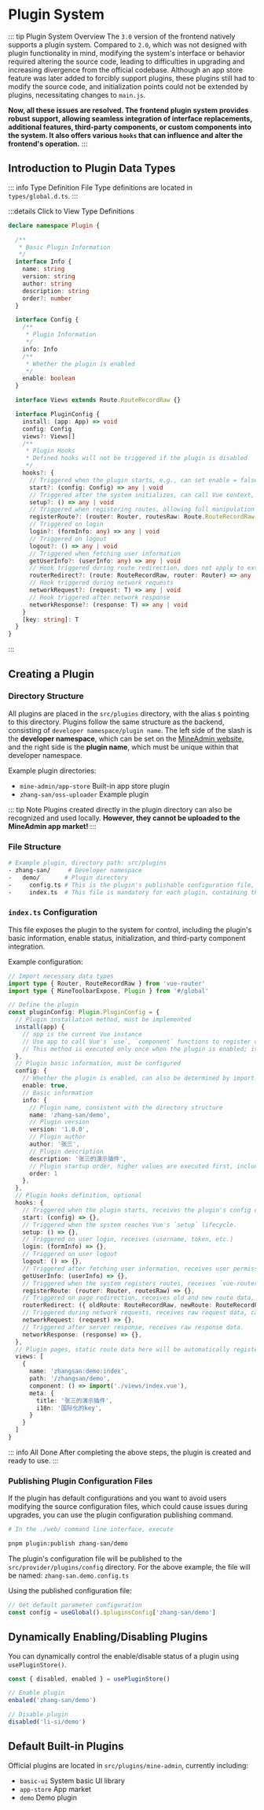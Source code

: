 # Plugin System

::: tip Plugin System Overview
The `3.0` version of the frontend natively supports a plugin system. Compared to `2.0`, which was not designed with plugin functionality in mind, modifying the system's interface or behavior required altering the source code, leading to difficulties in upgrading and increasing divergence from the official codebase. Although an app store feature was later added to forcibly support plugins, these plugins still had to modify the source code, and initialization points could not be extended by plugins, necessitating changes to `main.js`.

**Now, all these issues are resolved. The frontend plugin system provides robust support, allowing seamless integration of interface replacements, additional features, third-party components, or custom components into the system. It also offers various `hooks` that can influence and alter the frontend's operation.**
:::

## Introduction to Plugin Data Types

::: info Type Definition File
Type definitions are located in `types/global.d.ts`.
:::

:::details Click to View Type Definitions
```ts
declare namespace Plugin {

  /**
   * Basic Plugin Information
   */
  interface Info {
    name: string
    version: string
    author: string
    description: string
    order?: number
  }

  interface Config {
    /**
     * Plugin Information
     */
    info: Info
    /**
     * Whether the plugin is enabled
     */
    enable: boolean
  }

  interface Views extends Route.RouteRecordRaw {}

  interface PluginConfig {
    install: (app: App) => void
    config: Config
    views?: Views[]
    /**
     * Plugin Hooks
     * Defined hooks will not be triggered if the plugin is disabled
     */
    hooks?: {
      // Triggered when the plugin starts, e.g., can set enable = false to prevent plugin startup
      start?: (config: Config) => any | void
      // Triggered after the system initializes, can call Vue context, inject services, etc.
      setup?: () => any | void
      // Triggered when registering routes, allowing full manipulation of routes
      registerRoute?: (router: Router, routesRaw: Route.RouteRecordRaw[] | Plugin.Views[] | MineRoute.routeRecord[]) => any | void
      // Triggered on login
      login?: (formInfo: any) => any | void
      // Triggered on logout
      logout?: () => any | void
      // Triggered when fetching user information
      getUserInfo?: (userInfo: any) => any | void
      // Hook triggered during route redirection, does not apply to external links
      routerRedirect?: (route: RouteRecordRaw, router: Router) => any | void
      // Hook triggered during network requests
      networkRequest?: (request: T) => any | void
      // Hook triggered after network response
      networkResponse?: (response: T) => any | void
    }
    [key: string]: T
  }
}
```
:::

## Creating a Plugin

### Directory Structure
All plugins are placed in the `src/plugins` directory, with the alias `$` pointing to this directory. Plugins follow the same structure as the backend, consisting of `developer namespace/plugin name`. The left side of the slash is the **developer namespace**, which can be set on the [MineAdmin website](https://www.mineadmin.com), and the right side is the **plugin name**, which must be unique within that developer namespace.

Example plugin directories:
- `mine-admin/app-store` Built-in app store plugin
- `zhang-san/oss-uploader` Example plugin

::: tip Note
Plugins created directly in the plugin directory can also be recognized and used locally. **However, they cannot be uploaded to the MineAdmin app market!**
:::

### File Structure
```bash
# Example plugin, directory path: src/plugins
- zhang-san/     # Developer namespace
-   demo/       # Plugin directory
-     config.ts # This is the plugin's publishable configuration file, allowing developers to modify settings without altering the plugin's source code.
-     index.ts  # This file is mandatory for each plugin, containing the plugin's basic information, enable status, and hook definitions.
```

### `index.ts` Configuration
This file exposes the plugin to the system for control, including the plugin's basic information, enable status, initialization, and third-party component integration.

Example configuration:
```ts
// Import necessary data types
import type { Router, RouteRecordRaw } from 'vue-router'
import type { MineToolbarExpose, Plugin } from '#/global'

// Define the plugin
const pluginConfig: Plugin.PluginConfig = {
  // Plugin installation method, must be implemented
  install(app) {
    // app is the current Vue instance
    // Use app to call Vue's `use`, `component` functions to register components.
    // This method is executed only once when the plugin is enabled; it won't execute again if disabled and re-enabled.
  },
  // Plugin basic information, must be configured
  config: {
    // Whether the plugin is enabled, can also be determined by import.meta.env environment variables, e.g., not usable after build.
    enable: true, 
    // Basic information
    info: {
      // Plugin name, consistent with the directory structure
      name: 'zhang-san/demo',
      // Plugin version
      version: '1.0.0',
      // Plugin author
      author: '张三',
      // Plugin description
      description: '张三的演示插件',
      // Plugin startup order, higher values are executed first, including hooks
      order: 1
    },
  },
  // Plugin hooks definition, optional
  hooks: {
    // Triggered when the plugin starts, receives the plugin's config object
    start: (config) => {},
    // Triggered when the system reaches Vue's `setup` lifecycle.
    setup: () => {},
    // Triggered on user login, receives (username, token, etc.)
    login: (formInfo) => {},
    // Triggered on user logout
    logout: () => {},
    // Triggered after fetching user information, receives user permissions, roles, etc.
    getUserInfo: (userInfo) => {},
    // Triggered when the system registers routes, receives `vue-router` instance and raw route data.
    registerRoute: (router: Router, routesRaw) => {},
    // Triggered on page redirection, receives old and new route data, and `vue-router` instance. Note: External links do not trigger this.
    routerRedirect: ({ oldRoute: RouteRecordRaw, newRoute: RouteRecordRaw }, router: Router) => {},
    // Triggered during network requests, receives raw request data, can encrypt data, etc.
    networkRequest: (request) => {},
    // Triggered after server response, receives raw response data.
    networkResponse: (response) => {},
  },
  // Plugin pages, static route data here will be automatically registered by the system. (Optional)
  views: [
    {
      name: 'zhangsan:demo:index',
      path: '/zhangsan/demo',
      component: () => import('./views/index.vue'),
      meta: {
        title: '张三的演示插件',
        i18n: '国际化的key',
      }
    }
  ]
}
```

::: info All Done
After completing the above steps, the plugin is created and ready to use.
:::

### Publishing Plugin Configuration Files
If the plugin has default configurations and you want to avoid users modifying the source configuration files, which could cause issues during upgrades, you can use the plugin configuration publishing command.
```bash
# In the ./web/ command line interface, execute

pnpm plugin:publish zhang-san/demo
```

The plugin's configuration file will be published to the `src/provider/plugins/config` directory.
For the above example, the file will be named: `zhang-san.demo.config.ts`

Using the published configuration file:
```ts
// Get default parameter configuration
const config = useGlobal().$pluginsConfig['zhang-san/demo']
```

## Dynamically Enabling/Disabling Plugins
You can dynamically control the enable/disable status of a plugin using `usePluginStore()`.

```ts
const { disabled, enabled } = usePluginStore()

// Enable plugin
enbaled('zhang-san/demo')

// Disable plugin
disabled('li-si/demo')
```

## Default Built-in Plugins
Official plugins are located in `src/plugins/mine-admin`, currently including:

- `basic-ui` System basic UI library
- `app-store` App market
- `demo` Demo plugin